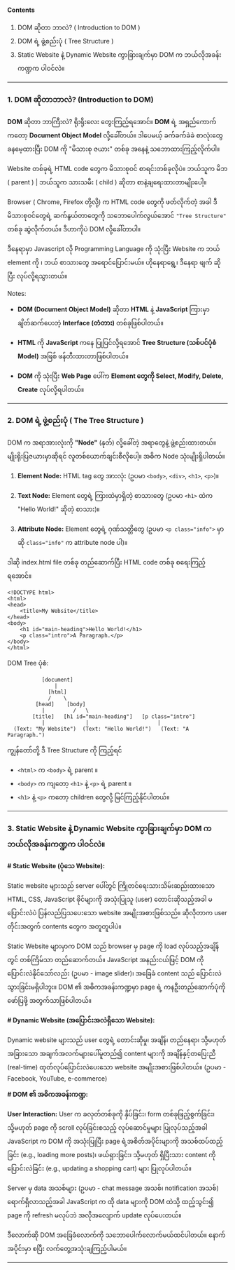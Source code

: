 
#### Contents

1. DOM ဆိုတာ ဘာလဲ? (​ Introduction to DOM )
2. DOM ရဲ့ ဖွဲ့စည်းပုံ ( Tree Structure )
3. Static Website နဲ့ Dynamic Website ကွာခြားချက်မှာ DOM က ဘယ်လိုအခန်းကဏ္ဍက ပါဝင်လဲ။

---
### **1. DOM ဆိုတာဘာလဲ? (Introduction to DOM)**

**DOM** ဆိုတာ ဘာကြီးလဲ? ရိုးရိုးလေး တွေးကြည့်ရအောင်။ **DOM** ရဲ့ အရှည်ကောက်ကတော့ **Document Object Model** လို့ခေါ်တယ်။ ဒါပေမယ့် ခက်ခက်ခဲခဲ စာလုံးတွေ ခနမေ့ထားပြီး DOM ကို "မိသားစု ဇယား" တစ်ခု အနေနဲ့ သဘောထားကြည့်လိုက်ပါ။ 

Website တစ်ခုရဲ့ HTML code တွေက မိသားစုဝင် စာရင်းတစ်ခုလိုပဲ။ ဘယ်သူက မိဘ ( parent ) | ဘယ်သူက သားသမီး ( child ) ဆိုတာ စာနဲ့ချရေးထားတာမျိုးပေါ့။ 

Browser ( Chrome, Firefox တို့လို့) က HTML code တွေကို ဖတ်လိုက်တဲ့ အခါ ဒီမိသားစုဝင်တွေရဲ့ ဆက်နွယ်တာတွေကို သဘောပေါက်လွယ်အောင် `"Tree Structure"` တစ်ခု ဆွဲလိုက်တယ်။ ဒီဟာကိုပဲ DOM လို့ခေါ်တာပါ။

ဒီနေရာမှာ Javascript လို Programming Language ကို သုံးပြီး Website က ဘယ် element ကို ၊ ဘယ် စာသားတွေ အရောင်ပြောင်းမယ်။ ဟိုနေရာရွေ့၊ ဒီနေရာ ဖျက် ဆိုပြီး လုပ်လို့ရသွားတယ်။

Notes: 

- **DOM (Document Object Model)** ဆိုတာ **HTML** နဲ့ **JavaScript** ကြားမှာ ချိတ်ဆက်ပေးတဲ့ **Interface (တံတား)** တစ်ခုဖြစ်ပါတယ်။

- **HTML** ကို **JavaScript** ကနေ ပြုပြင်လို့ရအောင် **Tree Structure (သစ်ပင်ပုံစံ Model)** အဖြစ် ဖန်တီးထားတာဖြစ်ပါတယ်။

- **DOM** ကို သုံးပြီး **Web Page** ပေါ်က **Element တွေကို Select, Modify, Delete, Create** လုပ်လို့ရပါတယ်။

---

### **2. DOM ရဲ့ ဖွဲ့စည်းပုံ ( The Tree Structure )**

DOM က အရာအားလုံးကို **"Node"** (နုတ်) လို့ခေါ်တဲ့ အရာတွေနဲ့ ဖွဲ့စည်းထားတယ်။ မျိုးရိုးပြဇယားမှာဆိုရင် လူတစ်ယောက်ချင်းစီလိုပေါ့။ အဓိက Node သုံးမျိုးရှိပါတယ်။

1. **Element Node:** HTML tag တွေ အားလုံး (ဥပမာ `<body>`, `<div>`, `<h1>`, `<p>`)။
    
2. **Text Node:** Element တွေရဲ့ ကြားထဲမှာရှိတဲ့ စာသားတွေ (ဥပမာ `<h1>` ထဲက "Hello World!" ဆိုတဲ့ စာသား)။
    
3. **Attribute Node:** Element တွေရဲ့ ဂုဏ်သတ္တိတွေ (ဥပမာ `<p class="info">` မှာဆို `class="info"` က attribute node ပါ)။

ဒါဆို index.html file တစ်ခု တည်ဆောက်ပြီး HTML code တစ်ခု စရေးကြည့်ရအောင်။

```
<!DOCTYPE html>
<html>
<head>
    <title>My Website</title>
</head>
<body>
    <h1 id="main-heading">Hello World!</h1>
    <p class="intro">A Paragraph.</p>
</body>
</html>
```

DOM Tree ပုံစံ:

               [document]
                   |
                 [html]
                 /    \
             [head]    [body]
               |         /   \
            [title]   [h1 id="main-heading"]   [p class="intro"]
               |             |                      |
      (Text: "My Website")  (Text: "Hello World!")   (Text: "A Paragraph.")

ကျွန်တော်တို့ ဒီ Tree Structure ကို ကြည့်ရင် 

- `<html>` က `<body>` ရဲ့ parent ။
- `<body>` က ကျတော့ `<h1>` နဲ့ `<p>` ရဲ့ parent ။
- `<h1>` နဲ့ `<p>` ကတော့ children တွေလို့ မြင်ကြည့်နိုင်ပါတယ်။

---

### **3. Static Website နဲ့ Dynamic Website ကွာခြားချက်မှာ DOM က ဘယ်လိုအခန်းကဏ္ဍက ပါဝင်လဲ။**


**# Static Website (ပုံသေ Website):**

Static website များသည် server ပေါ်တွင် ကြိုတင်ရေးသားသိမ်းဆည်းထားသော HTML, CSS, JavaScript ဖိုင်များကို အသုံးပြုသူ (user) တောင်းဆိုသည့်အခါ မပြောင်းလဲပဲ ပြန်လည်ပြသပေးသော website အမျိုးအစားဖြစ်သည်။ ဆိုလိုတာက user တိုင်းအတွက် contents တွေက အတူတူပါပဲ။ 

Static Website များမှာက DOM သည် browser မှ page ကို load လုပ်သည့်အချိန်တွင် တစ်ကြိမ်သာ တည်ဆောက်တယ်။ JavaScript အနည်းငယ်ဖြင့် DOM ကို ပြောင်းလဲနိုင်သော်လည်း (ဥပမာ - image slider)၊ အခြေခံ content သည် ပြောင်းလဲသွားခြင်းမရှိပါဘူး။ DOM ၏ အဓိကအခန်းကဏ္ဍမှာ page ရဲ့ ကနဦးတည်ဆောက်ပုံကို ဖော်ပြဖို့ အတွက်သာဖြစ်ပါတယ်။


**# Dynamic Website (အပြောင်းအလဲရှိသော Website):**

Dynamic website များသည် user တွေရဲ့ တောင်းဆိုမှု၊ အချိန်၊ တည်နေရာ၊ သို့မဟုတ် အခြားသော အချက်အလက်များပေါ်မူတည်၍ content များကို အချိန်နှင့်တပြေးညီ (real-time) ထုတ်လုပ်ပြောင်းလဲပေးသော website အမျိုးအစားဖြစ်ပါတယ်။ (ဥပမာ - Facebook, YouTube, e-commerce)


**# DOM ၏ အဓိကအခန်းကဏ္ဍ:**

**User Interaction:** User က ခလုတ်တစ်ခုကို နှိပ်ခြင်း၊ form တစ်ခုဖြည့်စွက်ခြင်း၊ သို့မဟုတ် page ကို scroll လုပ်ခြင်းစသည့် လုပ်ဆောင်မှုများ ပြုလုပ်သည့်အခါ JavaScript က DOM ကို အသုံးပြုပြီး page ရဲ့အစိတ်အပိုင်းများကို အသစ်ထပ်ထည့်ခြင်း (e.g., loading more posts)၊ ဖယ်ရှားခြင်း၊ သို့မဟုတ် ရှိပြီးသား content ကို ပြောင်းလဲခြင်း (e.g., updating a shopping cart) များ ပြုလုပ်ပါတယ်။

Server မှ data အသစ်များ (ဥပမာ - chat message အသစ်၊ notification အသစ်) ရောက်ရှိလာသည့်အခါ JavaScript က ထို data များကို DOM ထဲသို့ ထည့်သွင်း၍ page ကို refresh မလုပ်ဘဲ အလိုအလျောက် update လုပ်ပေးတယ်။

ဒီလောက်ဆို DOM အခြေခံလောက်ကို သဘောပေါက်လောက်မယ်ထင်ပါတယ်။ နောက်အပိုင်းမှာ စပြီး လက်တွေ့အသုံးချကြည့်ပါမယ်။

---

